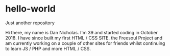 # hello-world
Just another repository

Hi there, my name is Dan Nicholas. I'm 39 and started coding in October 2018. I have since built my first HTML / CSS SITE. the Freesoul Project and am currently working on a couple of other sites for friends whilst continuing to learn JS / PHP and more HTML / CSS.
